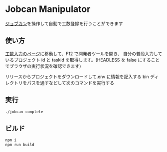 # Jobcan Manipulator

[ジョブカン](https://jobcan.ne.jp/)を操作して自動で工数登録を行うことができます

## 使い方

[工数入力のページ](https://ssl.jobcan.jp/employee/man-hour-manage)に移動して、F12 で開発者ツールを開き、
自分の普段入力しているプロジェクト id と taskid を取得します。(HEADLESS を false にすることでブラウザの実行状況を確認できます)

リリースからプロジェクトをダウンロードして.env に情報を記入する
bin ディレクトリをパスを通すなどして次のコマンドを実行する

## 実行

```bash
./jobcan complete
```

## ビルド

```bash
npm i
npm run build
```
